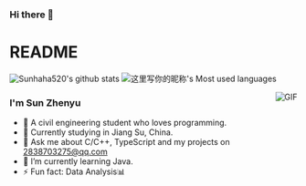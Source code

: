 ### Hi there 👋

<!--
**Sunhaha520/Sunhaha520** is a ✨ _special_ ✨ repository because its `README.md` (this file) appears on your GitHub profile.

Here are some ideas to get you started:

- 🔭 I’m currently working on ...
- 🌱 I’m currently learning ...
- 👯 I’m looking to collaborate on ...
- 🤔 I’m looking for help with ...
- 💬 Ask me about ...
- 📫 How to reach me: ...
- 😄 Pronouns: ...
- ⚡ Fun fact: ...
-->
# README

![Sunhaha520's github stats](https://github-readme-stats.vercel.app/api?username=Sunhaha520)
![这里写你的昵称's Most used languages](https://github-readme-stats.vercel.app/api/top-langs/?username=Sunhaha520&layout=compact&hide_border=true&langs_count=10)



<img align="right" alt="GIF" src="https://raw.githubusercontent.com/JoeyBling/JoeyBling/master/pic/pusheencode.gif" />

### I'm Sun Zhenyu

- 🤔 A civil engineering student who loves programming.
- 🌱 Currently studying in Jiang Su, China.
- 💬 Ask me about C/C++, TypeScript and my projects on [2838703275@qq.com](mailto:2838703275@qq.com)
- 🌱 I’m currently learning Java.
- ⚡ Fun fact: Data Analysis📊

